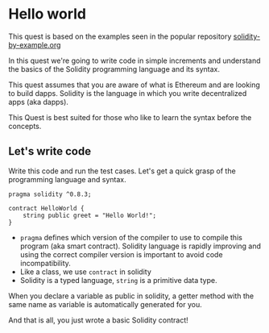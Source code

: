 # Hello world

This quest is based on the examples seen in the popular repository [solidity-by-example.org](solidity-by-example.org)

In this quest we're going to write code in simple increments and understand the basics of the Solidity programming language and its syntax.

This quest assumes that you are aware of what is Ethereum and are looking to build dapps. Solidity is the language in which you write decentralized apps (aka dapps).

This Quest is best suited for those who like to learn the syntax before the concepts.


## Let's write code 
Write this code and run the test cases. Let's get a quick grasp of the programming language and syntax.

```
pragma solidity ^0.8.3;

contract HelloWorld {
    string public greet = "Hello World!";
}
```

- `pragma` defines which version of the compiler to use to compile this program (aka smart contract). Solidity language is rapidly improving and using the correct compiler version is important to avoid code incompatibility.
- Like a class, we use `contract` in solidity
- Solidity is a typed language, `string` is a primitive data type.

When you declare a variable as public in solidity, a getter method with the same name as variable is automatically generated for you.

And that is all, you just wrote a basic Solidity contract!
